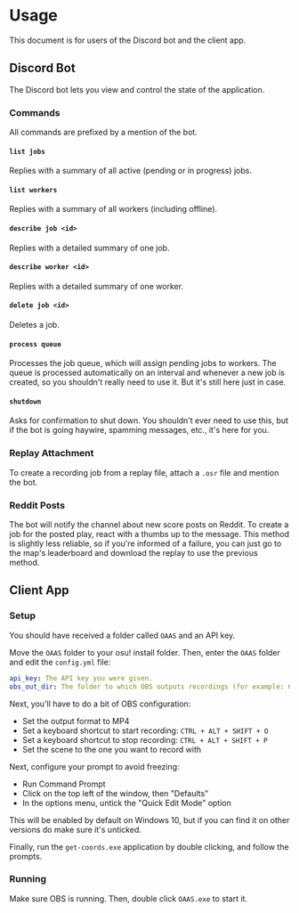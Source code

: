 # Usage

This document is for users of the Discord bot and the client app.

## Discord Bot

The Discord bot lets you view and control the state of the application.

### Commands

All commands are prefixed by a mention of the bot.

#### `list jobs`

Replies with a summary of all active (pending or in progress) jobs.

#### `list workers`

Replies with a summary of all workers (including offline).

#### `describe job <id>`

Replies with a detailed summary of one job.

#### `describe worker <id>`

Replies with a detailed summary of one worker.

#### `delete job <id>`

Deletes a job.

#### `process queue`

Processes the job queue, which will assign pending jobs to workers.
The queue is processed automatically on an interval and whenever a new job is created, so you shouldn't really need to use it.
But it's still here just in case.

#### `shutdown`

Asks for confirmation to shut down.
You shouldn't ever need to use this, but if the bot is going haywire, spamming messages, etc., it's here for you.

### Replay Attachment

To create a recording job from a replay file, attach a `.osr` file and mention the bot.

### Reddit Posts

The bot will notify the channel about new score posts on Reddit.
To create a job for the posted play, react with a thumbs up to the message.
This method is slightly less reliable, so if you're informed of a failure, you can just go to the map's leaderboard and download the replay to use the previous method.

## Client App

### Setup

You should have received a folder called `OAAS` and an API key.

Move the `OAAS` folder to your osu! install folder.
Then, enter the `OAAS` folder and edit the `config.yml` file:

```yaml
api_key: The API key you were given.
obs_out_dir: The folder to which OBS outputs recordings (for example: C:\Users\YourUsername\Videos).
```

Next, you'll have to do a bit of OBS configuration:

* Set the output format to MP4
* Set a keyboard shortcut to start recording: `CTRL + ALT + SHIFT + O`
* Set a keyboard shortcut to stop recording: `CTRL + ALT + SHIFT + P`
* Set the scene to the one you want to record with

Next, configure your prompt to avoid freezing:

* Run Command Prompt
* Click on the top left of the window, then "Defaults"
* In the options menu, untick the "Quick Edit Mode" option

This will be enabled by default on Windows 10, but if you can find it on other versions do make sure it's unticked.

Finally, run the `get-coords.exe` application by double clicking, and follow the prompts.

### Running

Make sure OBS is running.
Then, double click `OAAS.exe` to start it.
